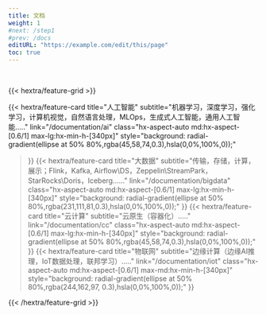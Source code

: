```yaml
---
title: 文档
weight: 1
#next: /step1
#prev: /docs
editURL: "https://example.com/edit/this/page"
toc: true
---
```


<br>


{{< hextra/feature-grid >}}

  {{< hextra/feature-card
    title="人工智能"
    subtitle="机器学习，深度学习，强化学习，计算机视觉，自然语言处理，MLOps，生成式人工智能，通用人工智能....."
    link="/documentation/ai"
    class="hx-aspect-auto md:hx-aspect-[0.6/1] max-lg:hx-min-h-[340px]"
    style="background: radial-gradient(ellipse at 50% 80%,rgba(45,58,74,0.3),hsla(0,0%,100%,0));"
  >}}
  {{< hextra/feature-card
    title="大数据"
    subtitle="传输，存储，计算，展示；Flink，Kafka, Airflow\DS，Zeppelin\StreamPark，StarRocks\Doris，Iceberg......"
    link="/documentation/bigdata"
    class="hx-aspect-auto md:hx-aspect-[0.6/1] max-lg:hx-min-h-[340px]"
    style="background: radial-gradient(ellipse at 50% 80%,rgba(231,111,81,0.3),hsla(0,0%,100%,0));"
  >}}
  {{< hextra/feature-card
    title="云计算"
    subtitle="云原生（容器化）....."
    link="/documentation/cc"
    class="hx-aspect-auto md:hx-aspect-[0.6/1] max-lg:hx-min-h-[340px]"
    style="background: radial-gradient(ellipse at 50% 80%,rgba(45,58,74,0.3),hsla(0,0%,100%,0));"
  >}}
  {{< hextra/feature-card
    title="物联网"
    subtitle="边缘计算（边缘AI推理，IoT数据处理，联邦学习）....."
    link="/documentation/iot"
    class="hx-aspect-auto md:hx-aspect-[0.6/1] max-md:hx-min-h-[340px]"
    style="background: radial-gradient(ellipse at 50% 80%,rgba(244,162,97, 0.3),hsla(0,0%,100%,0));"
  >}}


{{< /hextra/feature-grid >}}






